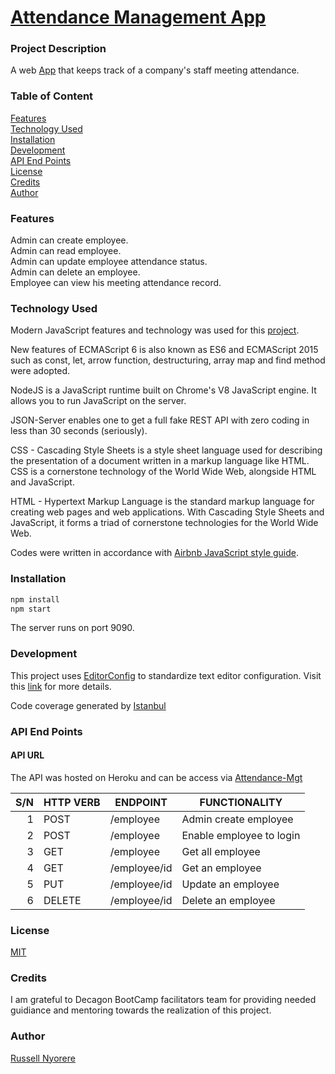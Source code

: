 # [Attendance Management App](https://neorusse.github.io/attendance-mgt/)

### Project Description

A web [App](https://neorusse.github.io/attendance-mgt/) that keeps track of a company's staff meeting attendance.

### Table of Content

[Features](#features)<br/>
[Technology Used](#technology-used)<br/>
[Installation](#installation)<br/>
[Development](#development)<br/>
[API End Points](#api-end-points)<br/>
[License](#license)<br/>
[Credits](#credits)<br/>
[Author](#author)

### Features

Admin can create employee.<br/>
Admin can read employee.<br/>
Admin can update employee attendance status.<br/>
Admin can delete an employee.<br/>
Employee can view his meeting attendance record.<br/>

### Technology Used

Modern JavaScript features and technology was used for this [project](https://neorusse.github.io/api-sandbox/).

New features of ECMAScript 6 is also known as ES6 and ECMAScript 2015 such as const, let, arrow function, destructuring, array map and find method were adopted.

NodeJS is a JavaScript runtime built on Chrome's V8 JavaScript engine. It allows you to run JavaScript on the server.

JSON-Server enables one to get a full fake REST API with zero coding in less than 30 seconds (seriously).

CSS - Cascading Style Sheets is a style sheet language used for describing the presentation of a document written in a markup language like HTML. CSS is a cornerstone technology of the World Wide Web, alongside HTML and JavaScript.

HTML - Hypertext Markup Language is the standard markup language for creating web pages and web applications. With Cascading Style Sheets and JavaScript, it forms a triad of cornerstone technologies for the World Wide Web.

Codes were written in accordance with [Airbnb JavaScript style guide](https://github.com/airbnb/javascript).

### Installation

```bash
npm install
npm start
```

The server runs on port 9090.

### Development

This project uses [EditorConfig](http://editorconfig.org) to standardize text editor configuration. Visit this [link](http://editorconfig.org) for more details.

Code coverage generated by [Istanbul](https://istanbul.js.org/)

### API End Points

#### API URL

The API was hosted on Heroku and can be access via [Attendance-Mgt](https://russ-epic-mail.herokuapp.com/)

| S/N | HTTP VERB | ENDPOINT     | FUNCTIONALITY            |
| --: | --------- | ------------ | ------------------------ |
|   1 | POST      | /employee    | Admin create employee    |
|   2 | POST      | /employee    | Enable employee to login |
|   3 | GET       | /employee    | Get all employee         |
|   4 | GET       | /employee/id | Get an employee          |
|   5 | PUT       | /employee/id | Update an employee       |
|   6 | DELETE    | /employee/id | Delete an employee       |

### License

[MIT](https://opensource.org/licenses/MIT)

### Credits

I am grateful to Decagon BootCamp facilitators team for providing needed guidiance and mentoring towards the realization of this project.

### Author

[Russell Nyorere](https://neorusse.github.io/)
